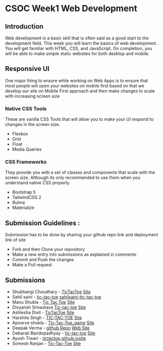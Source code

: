 # CSOC Week1 Web Development

## Introduction

Web development is a basic skill that is often said as a good start to the development field. This week you will learn the basics of web development. You will get familiar with HTML, CSS, and JavaScript. On completion, you will be able to make simple static websites for both desktop and mobile.

## Responsive UI

One major thing to ensure while working on Web Apps is to ensure that most people will open your websites on mobile first based on that we develop our site on Mobile First approach and then make changes to scale with increasing screen size

### Native CSS Tools

These are vanilla CSS Tools that will allow you to make your UI respond to changes in the screen size.

- Flexbox
- Grid
- Float
- Media Queries

### CSS Frameworks

They provide you with a set of classes and components that scale with the screen size. Although its only recommended to use them when you understand native CSS properly.

- Bootstrap 5
- TailwindCSS 2
- Bulma
- Materialize

## Submission Guidelines :

Submission has to be done by sharing your github repo link and deployment link of site

- Fork and then Clone your repository
- Make a new entry into submissions as explained in comments
- Commit and Push the changes
- Make a Pull request

## Submissions

<!-- Add you name in below list as -->
<!-- - Sanyu Daver - [Tic Tac](https://github.com/sanyud/TicTac) [Site](www.copsiitbhu.co.in) -->
- Shubhangi Choudhary - [TicTacToe](https://github.com/shubhangi013/TicTacToe) [Site](https://shubhangi013.github.io/TicTacToe/)
- Sahil saini - [tic-tac-toe](https://github.com/sahilsaini110/tic-tac-toe) [sahilsaini-tic-tac-toe](https://sahilsaini-tic-tac-toe.netlify.app)
- Manu Shukla - [Tic Tac Toe](https://github.com/manu-shukla/Tic-Tac-Toe) [Site](https://manu-shukla.github.io/Tic-Tac-Toe/)
- Divyansh Srivastava [Tic-tac-toe](https://github.com/Divyansh013/Tic-Tac-Toe) [Site](https://divyansh013.github.io/Tic-Tac-Toe/)
- Ashlesha Dixit - [TicTacToe](https://github.com/sakshi-2412/TicTacToe) [Site](https://sakshi-2412.github.io/TicTacToe/)
- Harshita Singh - [TIC-TAC-TOE](https://github.com/hiya-09/TIC-TAC-TOE.git) [Site](https://github.com/hiya-09)
- Apoorve shukla - [Tic-Tac-Toe_game](https://github.com/shukapurv/Tic-Tac-Toe_game) [Site](https://shukapurv.github.io/Tic-Tac-Toe_game/)
- Deepak Verma - [github Repo](https://github.com/Deepakv14/TicTacToeFinal.github.io) [Web Site](https://deepakv14.github.io/TicTacToeFinal.github.io/)
- Debarati Bandopadhyay - [tic-tac-toe](https://github.com/debarati-06/tic-tac-toe) [Site](https://debarati-06.github.io/tic-tac-toe/)
- Ayush Tiwari - [tictactoe.github.io](https://github.com/Ayush-AT24/tictactoe.github.io)[site](https://ayush-at24.github.io/tictactoe.github.io/)
- Somesh Ranjan - [Tic-Tac-Toe](https://github.com/somesh202/Tic-Tac-Toe) [Site](https://somesh202.github.io/Tic-Tac-Toe/)
